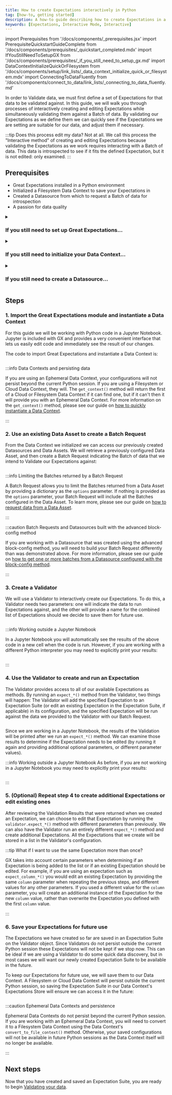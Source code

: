 ```yaml
---
title: How to create Expectations interactively in Python
tag: [how-to, getting started]
description: A how-to guide describing how to create Expectations in a Python interpreter or script while interactively receiving feedback by validating them against a Batch of data.
keywords: [Expectations, Interactive Mode, Interactive]
---
```


import Prerequisites from '/docs/components/_prerequisites.jsx'
import PrerequisiteQuickstartGuideComplete from '/docs/components/prerequisites/_quickstart_completed.mdx'
import IfYouStillNeedToSetupGX from '/docs/components/prerequisites/_if_you_still_need_to_setup_gx.md'
import DataContextInitializeQuickOrFilesystem from '/docs/components/setup/link_lists/_data_context_initialize_quick_or_filesystem.mdx'
import ConnectingToDataFluently from '/docs/components/connect_to_data/link_lists/_connecting_to_data_fluently.md'

In order to Validate data, we must first define a set of Expectations for that data to be validated against.  In this guide, we will walk you through processes of interactively creating and editing Expectations while simultaneously validating them against a Batch of data. By validating our Expectations as we define them we can quickly see if the Expectations we are setting are suitable for our data, and adjust them if necessary.

:::tip Does this process edit my data?
Not at all.  We call this process the "Interactive method" of creating and editing Expectations because validating the Expectations as we work requires interacting with a Batch of data.  This data is introspected to see if it fits the defined Expectation, but it is not edited: only examined.
:::

## Prerequisites

<Prerequisites>

- Great Expectations installed in a Python environment
- Initialized a Filesystem Data Context to save your Expectations in
- Created a Datasource from which to request a Batch of data for introspection
- A passion for data quality

</Prerequisites> 

<details>
<summary>

### If you still need to set up Great Expectations...

</summary>

<IfYouStillNeedToSetupGX />

</details>

<details>
<summary>

### If you still need to initialize your Data Context...

</summary>

Please see the appropriate guide from the following:

<DataContextInitializeQuickOrFilesystem />

</details>

<details>
<summary>

### If you still need to create a Datasource...

</summary>

Please reference the appropriate guide from the following:

<ConnectingToDataFluently />

</details>

## Steps

### 1. Import the Great Expectations module and instantiate a Data Context

For this guide we will be working with Python code in a Jupyter Notebook. Jupyter is included with GX and provides a very convenient interface that lets us easily edit code and immediately see the result of our changes.

The code to import Great Expectations and instantiate a Data Context is:

```python name="tests/integration/docusaurus/validation/validator/how_to_create_and_edit_expectations_with_instant_feedback_fluent.py imports and data context"
```

:::info Data Contexts and persisting data

If you are using an Ephemeral Data Context, your configurations will not persist beyond the current Python session.  If you are using a Filesystem or Cloud Data Context, they will.  The `get_context()` method will return the first of a Cloud or Filesystem Data Context if it can find one, but if it can't then it will provide you with an Ephemeral Data Context.  For more information on the `get_context()` method, please see our guide on [how to quickly instantiate a Data Context](/docs/guides/setup/configuring_data_contexts/instantiating_data_contexts/how_to_quickly_instantiate_a_data_context).

:::

### 2. Use an existing Data Asset to create a Batch Request

From the Data Context we initialized we can access our previously created Datasources and Data Assets.  We will retrieve a previously configured Data Asset, and then create a Batch Request indicating the Batch of data that we intend to Validate our Expectations against:

```python name="tests/integration/docusaurus/validation/validator/how_to_create_and_edit_expectations_with_instant_feedback_fluent.py get_data_asset_and_build_batch_request"
```

:::info Limiting the Batches returned by a Batch Request

A Batch Request allows you to limit the Batches returned from a Data Asset by providing a dictionary as the `options` parameter.  If nothing is provided as the `options` parameter, your Batch Request will include all the Batches configured in the Data Asset.  To learn more, please see our guide on [how to request data from a Data Asset](/docs/guides/connecting_to_your_data/fluent/batch_requests/how_to_request_data_from_a_data_asset).

:::

:::caution Batch Requests and Datasources built with the advanced block-config method

If you are working with a Datasource that was created using the advanced block-config method, you will need to build your Batch Request differently than was demonstrated above.  For more information, please see our guide on [how to get one or more batches from a Datasource configured with the block-config method](/docs/guides/connecting_to_your_data/how_to_get_one_or_more_batches_of_data_from_a_configured_datasource).

:::

### 3. Create a Validator

We will use a Validator to interactively create our Expectations.  To do this, a Validator needs two parameters: one will indicate the data to run Expectations against, and the other will provide a name for the combined list of Expectations should we decide to save them for future use.

```python name="tests/integration/docusaurus/validation/validator/how_to_create_and_edit_expectations_with_instant_feedback_fluent.py get_validator_and_inspect_data"
```

:::info Working outside a Jupyter Notebook

In a Jupyter Notebook you will automatically see the results of the above code in a new cell when the code is run.  However, if you are working with a different Python interpreter you may need to explicitly print your results:

```python name="tests/integration/docusaurus/validation/validator/how_to_create_and_edit_expectations_with_instant_feedback_fluent.py inspect_data_no_jupyter"
```

:::

### 4. Use the Validator to create and run an Expectation

The Validator provides access to all of our available Expectations as methods.  By running an `expect_*()` method from the Validator, two things will happen: The Validator will add the specified Expectation to an Expectation Suite (or edit an existing Expectation in the Expectation Suite, if applicable) in its configuration, and the specified Expectation will be run against the data we provided to the Validator with our Batch Request.

```python name="tests/integration/docusaurus/validation/validator/how_to_create_and_edit_expectations_with_instant_feedback_fluent.py interactive_validation"
```

Since we are working in a Jupyter Notebook, the results of the Validation will be printed after we run an `expect_*()` method.  We can examine those results to determine if the Expectation needs to be edited (by running it again and providing additional optional parameters, or different parameter values).

:::info Working outside a Jupyter Notebook
As before, if you are not working in a Jupyter Notebook you may need to explicitly print your results:

```python name="tests/integration/docusaurus/validation/validator/how_to_create_and_edit_expectations_with_instant_feedback_fluent.py interactive_validation_no_jupyter"
```

:::

### 5. (Optional) Repeat step 4 to create additional Expectations or edit existing ones

After reviewing the Validation Results that were returned when we created an Expectation, we can choose to edit that Expectation by running the `validator.expect_*()` method with different parameters than previously.  We can also have the Validator run an entirely different `expect_*()` method and create additional Expectations.  All the Expectations that we create will be stored in a list in the Validator's configuration.

:::tip What if I want to use the same Expectation more than once?

GX takes into account certain parameters when determining if an Expectation is being added to the list or if an existing Expectation should be edited.  For example, if you are using an expectation such as `expect_column_*()` you would edit an existing Expectation by providing the same `column` parameter when repeating the previous steps, and different values for any other parameters.  If you used a different value for the `column` parameter, you will create an additional instance of the Expectation for the new `column` value, rather than overwrite the Expectation you defined with the first `column` value.

:::

### 6. Save your Expectations for future use

The Expectations we have created so far are saved in an Expectation Suite on the Validator object.  Since Validators do not persist outside the current Python session these Expectations will not be kept if we stop now.  This can be ideal if we are using a Validator to do some quick data discovery, but in most cases we will want our newly created Expectation Suite to be available in the future.

To keep our Expectations for future use, we will save them to our Data Context.  A Filesystem or Cloud Data Context will persist outside the current Python session, so saving the Expectation Suite in our Data Context's Expectations Store will ensure we can access it in the future:

```python name="tests/integration/docusaurus/validation/validator/how_to_create_and_edit_expectations_with_instant_feedback_fluent.py save_expectation_suite"
```

:::caution Ephemeral Data Contexts and persistence

Ephemeral Data Contexts do not persist beyond the current Python session.  If you are working with an Ephemeral Data Context, you will need to convert it to a Filesystem Data Context using the Data Context's `convert_to_file_context()` method.  Otherwise, your saved configurations will not be available in future Python sessions as the Data Context itself will no longer be available.

:::

## Next steps

Now that you have created and saved an Expectation Suite, you are ready to begin [Validating your data](/docs/guides/validation/validate_data_overview).